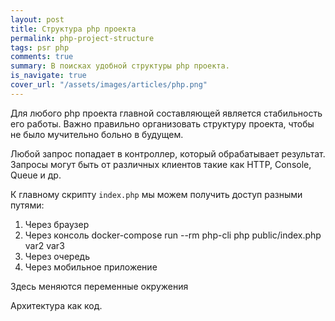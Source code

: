 ```yaml
---
layout: post
title: Структура php проекта
permalink: php-project-structure
tags: psr php
comments: true
summary: В поисках удобной структуры php проекта.
is_navigate: true
cover_url: "/assets/images/articles/php.png"
---
```


Для любого php проекта главной составляющей является стабильность его работы.
Важно правильно организовать структуру проекта, чтобы не было мучительно больно в будущем.

Любой запрос попадает в контроллер, который обрабатывает результат.
Запросы могут быть от различных клиентов такие как HTTP, Console, Queue и др.

К главному скрипту `index.php` мы можем получить доступ разными путями:

1. Через браузер
2. Через консоль docker-compose run --rm php-cli php public/index.php var2 var3
3. Через очередь
4. Через мобильное приложение

Здесь меняются переменные окружения


Архитектура как код.
